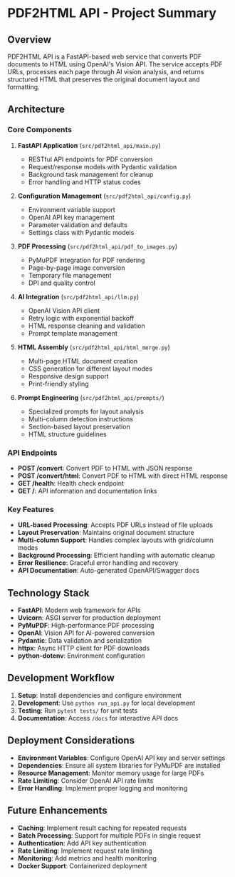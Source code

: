 # PDF2HTML API - Project Summary

## Overview

PDF2HTML API is a FastAPI-based web service that converts PDF documents to HTML using OpenAI's Vision API. The service accepts PDF URLs, processes each page through AI vision analysis, and returns structured HTML that preserves the original document layout and formatting.

## Architecture

### Core Components

1. **FastAPI Application** (`src/pdf2html_api/main.py`)
   - RESTful API endpoints for PDF conversion
   - Request/response models with Pydantic validation
   - Background task management for cleanup
   - Error handling and HTTP status codes

2. **Configuration Management** (`src/pdf2html_api/config.py`)
   - Environment variable support
   - OpenAI API key management
   - Parameter validation and defaults
   - Settings class with Pydantic models

3. **PDF Processing** (`src/pdf2html_api/pdf_to_images.py`)
   - PyMuPDF integration for PDF rendering
   - Page-by-page image conversion
   - Temporary file management
   - DPI and quality control

4. **AI Integration** (`src/pdf2html_api/llm.py`)
   - OpenAI Vision API client
   - Retry logic with exponential backoff
   - HTML response cleaning and validation
   - Prompt template management

5. **HTML Assembly** (`src/pdf2html_api/html_merge.py`)
   - Multi-page HTML document creation
   - CSS generation for different layout modes
   - Responsive design support
   - Print-friendly styling

6. **Prompt Engineering** (`src/pdf2html_api/prompts/`)
   - Specialized prompts for layout analysis
   - Multi-column detection instructions
   - Section-based layout preservation
   - HTML structure guidelines

### API Endpoints

- **POST /convert**: Convert PDF to HTML with JSON response
- **POST /convert/html**: Convert PDF to HTML with direct HTML response
- **GET /health**: Health check endpoint
- **GET /**: API information and documentation links

### Key Features

- **URL-based Processing**: Accepts PDF URLs instead of file uploads
- **Layout Preservation**: Maintains original document structure
- **Multi-column Support**: Handles complex layouts with grid/column modes
- **Background Processing**: Efficient handling with automatic cleanup
- **Error Resilience**: Graceful error handling and recovery
- **API Documentation**: Auto-generated OpenAPI/Swagger docs

## Technology Stack

- **FastAPI**: Modern web framework for APIs
- **Uvicorn**: ASGI server for production deployment
- **PyMuPDF**: High-performance PDF processing
- **OpenAI**: Vision API for AI-powered conversion
- **Pydantic**: Data validation and serialization
- **httpx**: Async HTTP client for PDF downloads
- **python-dotenv**: Environment configuration

## Development Workflow

1. **Setup**: Install dependencies and configure environment
2. **Development**: Use `python run_api.py` for local development
3. **Testing**: Run `pytest tests/` for unit tests
4. **Documentation**: Access `/docs` for interactive API docs

## Deployment Considerations

- **Environment Variables**: Configure OpenAI API key and server settings
- **Dependencies**: Ensure all system libraries for PyMuPDF are installed
- **Resource Management**: Monitor memory usage for large PDFs
- **Rate Limiting**: Consider OpenAI API rate limits
- **Error Handling**: Implement proper logging and monitoring

## Future Enhancements

- **Caching**: Implement result caching for repeated requests
- **Batch Processing**: Support for multiple PDFs in single request
- **Authentication**: Add API key authentication
- **Rate Limiting**: Implement request rate limiting
- **Monitoring**: Add metrics and health monitoring
- **Docker Support**: Containerized deployment 